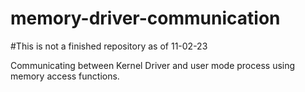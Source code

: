 # memory-driver-communication

#This is not a finished repository as of 11-02-23

Communicating between Kernel Driver and user mode process using memory access functions.
